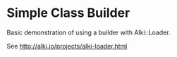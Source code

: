 Simple Class Builder
====================

Basic demonstration of using a builder with Alki::Loader.

See http://alki.io/projects/alki-loader.html
